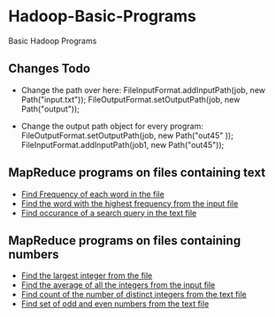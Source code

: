 # Hadoop-Basic-Programs
Basic Hadoop Programs

## Changes Todo
- Change the path over here:
FileInputFormat.addInputPath(job, new Path("input.txt"));
FileOutputFormat.setOutputPath(job, new Path("output"));

- Change the output path object for every program:
 FileOutputFormat.setOutputPath(job, new Path("out45" ));
 FileInputFormat.addInputPath(job1, new Path("out45"));

## MapReduce programs on files containing text 

- [Find Frequency of each word in the file](/NStacks.java)
- [Find the word with the highest frequency from the input file](/WordHighFreq.java)
- [Find occurance of a search query in the text file](/WordSearch.java)

## MapReduce programs on files containing numbers

- [Find the largest integer from the file](/LargestNum.java)
- [Find the average of all the integers from the input file](/AverageNum.java)
- [Find count of the number of distinct integers from the text file](/Unique.java)
- [Find set of odd and even numbers from the text file](/OddEven.java)
